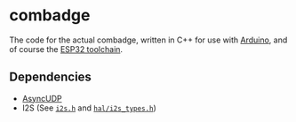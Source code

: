 # combadge

The code for the actual combadge, written in C++ for use with [Arduino](https://www.arduino.cc/), and of course the [ESP32 toolchain](https://github.com/espressif/arduino-esp32).

## Dependencies

- [AsyncUDP](https://github.com/espressif/arduino-esp32/tree/master/libraries/AsyncUDP)
- I2S (See [`i2s.h`](https://github.com/espressif/arduino-esp32/blob/master/tools/sdk/esp32/include/driver/include/driver/i2s.h) and [`hal/i2s_types.h`](https://github.com/espressif/arduino-esp32/blob/master/tools/sdk/esp32/include/hal/include/hal/i2s_types.h))
